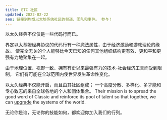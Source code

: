 ```yaml
---
title: ETC 社区
updated: 2022-02-22
seo: 链接到构成以太坊传统社区的频道、团队和事件。 参与！
---
```


以太久经典不仅仅是一些代码行而已。

界定以太基姆经典协议的代码行有一种魔法属性，由于经济激励和游戏理论的缘故。 使完全无关的个人能够比今天已知的任何其他组织结构更有效、更和平和更强有力地聚集在一起。

由于地理位置、视野一致、拥有有史以来最强有力的技术-社会经济工具而受到限制， 它们有可能在全球范围内使世界发生革命性变化。

以太久经典不仅能开启，而且由其社区组成； 一个高度分散、多样化、多才能和专心致志的来自全球各地的个人和团体集合。 Their mission is to spread the good word of Classic and reinforce its pool of talent so that together, we can [upgrade](/why-classic/code-is-law) the systems of the world.

无论你是谁，无论你的技能如何，都欢迎你加入我们的行列。
